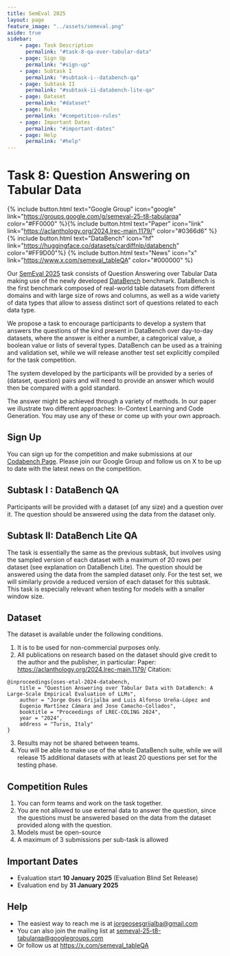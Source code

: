 ```yaml
---
title: SemEval 2025
layout: page
feature_image: "../assets/semeval.png"
aside: true
sidebar:
    - page: Task Description
      permalink: "#task-8-qa-over-tabular-data"
    - page: Sign Up
      permalink: "#sign-up"
    - page: Subtask I
      permalink: "#subtask-i--databench-qa"
    - page: Subtask II
      permalink: "#subtask-ii-databench-lite-qa"
    - page: Dataset
      permalink: "#dataset"
    - page: Rules
      permalink: "#competition-rules"
    - page: Important Dates
      permalink: "#important-dates"
    - page: Help
      permalink: "#help"
---
```

# Task 8: Question Answering on Tabular Data

{%  include button.html text="Google Group" icon="google" link="https://groups.google.com/g/semeval-25-t8-tabularqa" color="#FF0000" %}{% include button.html text="Paper" icon="link" link="https://aclanthology.org/2024.lrec-main.1179/" color="#0366d6" %} {% include button.html text="DataBench" icon="hf" link="https://huggingface.co/datasets/cardiffnlp/databench" color="#FF9D00"%} {%  include button.html text="News" icon="x" link="https://www.x.com/semeval_tableQA" color="#000000" %}


Our [SemEval 2025](https://semeval.github.io/SemEval2025/) task consists of Question Answering over Tabular Data making use of the newly developed [DataBench](https://huggingface.co/datasets/cardiffnlp/databench) benchmark.
DataBench is the first benchmark composed of real-world table datasets from different domains and with large size of rows and columns, as well as a wide variety of data types that allow to assess distinct sort of questions related to each data type.

We propose a task to encourage participants to develop a system that answers
the questions of the kind present in DataBench over day-to-day datasets, where the answer is either a number, a categorical value, a boolean value or lists of several types. DataBench can be used as a training and validation set, while we will release another test set explicitly compiled for the task competition.

The system developed by the participants will be provided by a series of (dataset, question) pairs and will need to provide an answer which would then be compared with a gold standard.

The answer might be achieved through a variety of methods. In our paper we illustrate two different approaches: In-Context Learning and Code Generation. You may use any of these or come up with your own approach.

## Sign Up
You can sign up for the competition and make submissions at our [Codabench Page](https://www.codabench.org/competitions/3360/). Please join our Google Group and follow us on X to be up to date with the latest news on the competition. 

## Subtask I : DataBench QA

Participants will be provided with a dataset (of any size) and a question over it. The question should be answered using the data from the dataset only.

## Subtask II: DataBench Lite QA

The task is essentially the same as the previous subtask, but involves using the sampled version of each dataset with a maximum of 20 rows per dataset (see explanation on DataBench Lite). The question should be answered using the data from the sampled dataset only. For the test set, we will similarly provide a reduced version of each dataset for this subtask. This task is especially relevant when testing for models with a smaller window size.

## Dataset

The dataset is available under the following conditions.

1. It is to be used for non-commercial purposes only.
2. All publications on research based on the dataset should give credit to the author and the publisher, in particular:
   Paper: https://aclanthology.org/2024.lrec-main.1179/
   Citation:

```plain
@inproceedings{oses-etal-2024-databench,
    title = "Question Answering over Tabular Data with DataBench: A Large-Scale Empirical Evaluation of LLMs",
    author = "Jorge Osés Grijalba and Luis Alfonso Ureña-López and
    Eugenio Martínez Cámara and Jose Camacho-Collados",
    booktitle = "Proceedings of LREC-COLING 2024",
    year = "2024",
    address = "Turin, Italy"
}
```

3. Results may not be shared between teams.
4. You will be able to make use of the whole DataBench suite, while we will release 15 additional datasets with at least 20 questions per set for the testing phase.

## Competition Rules

1. You can form teams and work on the task together.
2. You are not allowed to use external data to answer the question, since the questions must be answered based on the data from the dataset provided along with the question.
3. Models must be open-source
4. A maximum of 3 submissions per sub-task is allowed

## Important Dates

* Evaluation start **10 January 2025** (Evaluation Blind Set Release)
* Evaluation end by **31 January 2025**

## Help

- The easiest way to reach me is at jorgeosesgrijalba@gmail.com
- You can also join the mailing list at semeval-25-t8-tabularqa@googlegroups.com
- Or follow us at https://x.com/semeval_tableQA